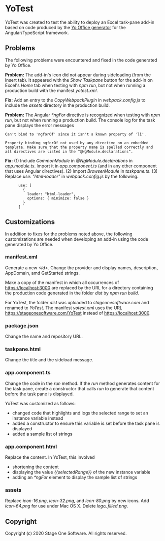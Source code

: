 # YoTest

YoTest was created to test the ability to deploy an Excel task-pane add-in based on code produced by the [Yo Office generator](https://github.com/OfficeDev/generator-office) for the Angular/TypeScript framework.

## Problems

The following problems were encountered and fixed in the code generated by Yo Office.

**Problem:** The add-in's icon did not appear during sideloading (from the Insert tab).  It appeared with the _Show Taskpane_ button for the add-in on Excel's _Home_ tab when testing with _npm run_, but not when running a production build with the manifest _yotest.xml_.

**Fix:** Add an entry to the _CopyWebpackPlugin_ in _webpack.config.js_ to include the _assets_ directory in the production build.

**Problem:** The Angular _*ngFor_ directive is recognized when testing with _npm run_, but not when running a production build.  The console log for the task pane displays the error messages

    Can't bind to 'ngforOf' since it isn't a known property of 'li'.

    Property binding ngforOf not used by any directive on an embedded template. Make sure that the property name is spelled correctly and all directives are listed in the "@NgModule.declarations".

**Fix:** (1) Include _CommonModule_ in _@NgModule.declarations_ in _app.module.ts_.  Import it in _app.component.ts_ (and in any other component that uses Angular directives).  (2) Import _BrowserModule_ in _taskpane.ts_.  (3) Replace _use: "html-loader"_ in _webpack.config.js_ by the following.

          use: [
            {
              loader: "html-loader",
              options: { minimize: false }
            }
          ]
  
## Customizations

In addition to fixes for the problems noted above, the following customizations are needed when developing an add-in using the code generated by Yo Office.

### manifest.xml

Generate a new _&lt;Id&gt;_.  Change the provider and display names, description, AppDomain, amd GetStarted strings.

Make a copy of the manifest in which all occurrences of <https://localhost:3000> are replaced by the URL for a directory containing the production code generated in the folder _dist_ by _npm run build_.

For YoTest, the folder _dist_ was uploaded to _stageonesoftware.com_ and renamed to _YoTest_.  The manifest _yotest.xml_ uses the URL <https://stageonesoftware.com/YoTest> instead of <https://localhost:3000>.

### package.json

Change the name and repository URL.

### taskpane.html

Change the title and the sideload message.

### app.component.ts

Change the code in the _run_ method.  If the _run_ method generates content for the task pane, create a constructor that calls _run_ to generate that content before the task pane is displayed.

YoTest was customized as follows:

- changed code that highlights and logs the selected range to set an instance variable instead
- added a constructor to ensure this variable is set before the task pane is displayed
- added a sample list of strings

### app.component.html

Replace the content.  In YoTest, this involved

- shortening the content
- displaying the value _{{selectedRange}}_ of the new instance variable
- adding an _*ngFor_ element to display the sample list of strings

### assets

Replace _icon-16.png_, _icon-32.png_, and _icon-80.png_ by new icons.  Add _icon-64.png_ for use under Mac OS X.  Delete _logo_filled.png_.

## Copyright

Copyright (c) 2020 Stage One Software. All rights reserved.
